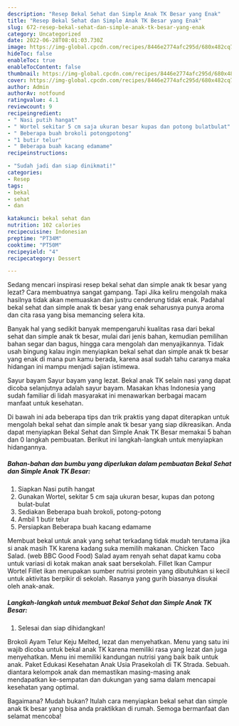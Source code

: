 ```yaml
---
description: "Resep Bekal Sehat dan Simple Anak TK Besar yang Enak"
title: "Resep Bekal Sehat dan Simple Anak TK Besar yang Enak"
slug: 672-resep-bekal-sehat-dan-simple-anak-tk-besar-yang-enak
category: Uncategorized
date: 2022-06-28T08:01:03.730Z
image: https://img-global.cpcdn.com/recipes/8446e2774afc295d/680x482cq70/bekal-sehat-dan-simple-anak-tk-besar-foto-resep-utama.jpg
hideToc: false
enableToc: true
enableTocContent: false
thumbnail: https://img-global.cpcdn.com/recipes/8446e2774afc295d/680x482cq70/bekal-sehat-dan-simple-anak-tk-besar-foto-resep-utama.jpg
cover: https://img-global.cpcdn.com/recipes/8446e2774afc295d/680x482cq70/bekal-sehat-dan-simple-anak-tk-besar-foto-resep-utama.jpg
author: Admin
authorAv: notfound
ratingvalue: 4.1
reviewcount: 9
recipeingredient:
- " Nasi putih hangat"
- " Wortel sekitar 5 cm saja ukuran besar kupas dan potong bulatbulat"
- " Beberapa buah brokoli potongpotong"
- "1 butir telur"
- " Beberapa buah kacang edamame"
recipeinstructions:

- "Sudah jadi dan siap dinikmati!"
categories:
- Resep
tags:
- bekal
- sehat
- dan

katakunci: bekal sehat dan 
nutrition: 102 calories
recipecuisine: Indonesian
preptime: "PT34M"
cooktime: "PT50M"
recipeyield: "4"
recipecategory: Dessert

---
```



Sedang mencari inspirasi resep bekal sehat dan simple anak tk besar yang lezat? Cara membuatnya sangat gampang. Tapi Jika keliru mengolah maka hasilnya tidak akan memuaskan dan justru cenderung tidak enak. Padahal bekal sehat dan simple anak tk besar yang enak seharusnya punya aroma dan cita rasa yang bisa memancing selera kita.


Banyak hal yang sedikit banyak mempengaruhi kualitas rasa dari bekal sehat dan simple anak tk besar, mulai dari jenis bahan, kemudian pemilihan bahan segar dan bagus, hingga cara mengolah dan menyajikannya. Tidak usah bingung kalau ingin menyiapkan bekal sehat dan simple anak tk besar yang enak di mana pun kamu berada, karena asal sudah tahu caranya maka hidangan ini mampu menjadi sajian istimewa.

Sayur bayam Sayur bayam yang lezat. Bekal anak TK selain nasi yang dapat dicoba selanjutnya adalah sayur bayam. Masakan khas Indonesia yang sudah familiar di lidah masyarakat ini menawarkan berbagai macam manfaat untuk kesehatan.


Di bawah ini ada beberapa tips dan trik praktis yang dapat diterapkan untuk mengolah bekal sehat dan simple anak tk besar yang siap dikreasikan. Anda dapat menyiapkan Bekal Sehat dan Simple Anak TK Besar memakai 5 bahan dan 0 langkah pembuatan. Berikut ini langkah-langkah untuk menyiapkan hidangannya.

<!--inarticleads1-->

##### Bahan-bahan dan bumbu yang diperlukan dalam pembuatan Bekal Sehat dan Simple Anak TK Besar:

1. Siapkan  Nasi putih hangat
1. Gunakan  Wortel, sekitar 5 cm saja ukuran besar, kupas dan potong bulat-bulat
1. Sediakan  Beberapa buah brokoli, potong-potong
1. Ambil 1 butir telur
1. Persiapkan  Beberapa buah kacang edamame


Membuat bekal untuk anak yang sehat terkadang tidak mudah terutama jika si anak masih TK karena kadang suka memilih makanan. Chicken Taco Salad. (web BBC Good Food) Salad ayam renyah sehat dapat kamu coba untuk variasi di kotak makan anak saat bersekolah. Fillet Ikan Campur Wortel Fillet ikan merupakan sumber nutrisi protein yang dibutuhkan si kecil untuk aktivitas berpikir di sekolah. Rasanya yang gurih biasanya disukai oleh anak-anak. 

<!--inarticleads2-->

##### Langkah-langkah untuk membuat Bekal Sehat dan Simple Anak TK Besar:


1. Selesai dan siap dihidangkan!

Brokoli Ayam Telur Keju Melted, lezat dan menyehatkan. Menu yang satu ini wajib dicoba untuk bekal anak TK karena memiliki rasa yang lezat dan juga menyehatkan. Menu ini memiliki kandungan nutrisi yang baik baik untuk anak. Paket Edukasi Kesehatan Anak Usia Prasekolah di TK Strada. Sebuah. diantara kelompok anak dan memastikan masing-masing anak mendapatkan ke-sempatan dan dukungan yang sama dalam mencapai kesehatan yang optimal. 

Bagaimana? Mudah bukan? Itulah cara menyiapkan bekal sehat dan simple anak tk besar yang bisa anda praktikkan di rumah. Semoga bermanfaat dan selamat mencoba!
